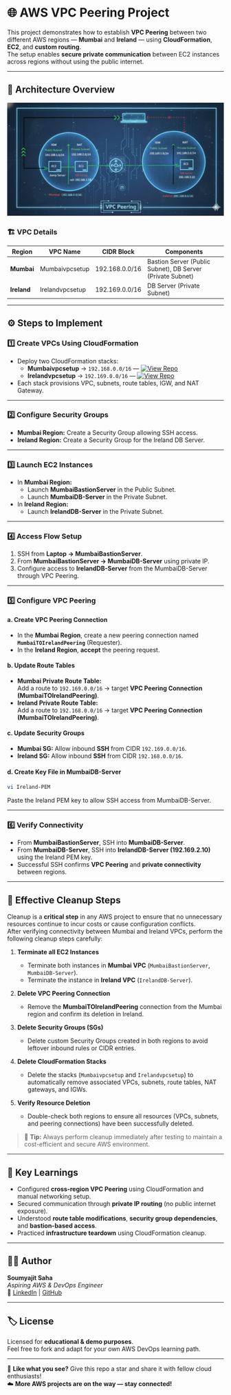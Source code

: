 # 🌐 AWS VPC Peering Project

This project demonstrates how to establish **VPC Peering** between two different AWS regions — **Mumbai** and **Ireland** — using **CloudFormation**, **EC2**, and **custom routing**.  
The setup enables **secure private communication** between EC2 instances across regions without using the public internet.

---

## 🧩 Architecture Overview

![VPC Peering Architecture](./VPCPeering.png)

### 🏗️ VPC Details

| Region      | VPC Name        | CIDR Block     | Components                                                 |
| ----------- | --------------- | -------------- | ---------------------------------------------------------- |
| **Mumbai**  | Mumbaivpcsetup  | 192.168.0.0/16 | Bastion Server (Public Subnet), DB Server (Private Subnet) |
| **Ireland** | Irelandvpcsetup | 192.169.0.0/16 | DB Server (Private Subnet)                                 |

---

## ⚙️ Steps to Implement

### 1️⃣ Create VPCs Using CloudFormation

* Deploy two CloudFormation stacks:
  * **Mumbaivpcsetup** → `192.168.0.0/16` — [![View Repo](https://img.shields.io/badge/View%20Repo-181717?style=for-the-badge&logo=github&logoColor=white)](https://github.com/SoumyajitOnCloud9/VPC-Bridge/blob/main/Mumbaivpcsetup.yml)
  * **Irelandvpcsetup** → `192.169.0.0/16` — [![View Repo](https://img.shields.io/badge/View%20Repo-181717?style=for-the-badge&logo=github&logoColor=white)](https://github.com/SoumyajitOnCloud9/VPC-Bridge/blob/main/Irelandvpcsetup.yml)
* Each stack provisions VPC, subnets, route tables, IGW, and NAT Gateway.

---

### 2️⃣ Configure Security Groups

* **Mumbai Region:** Create a Security Group allowing SSH access.  
* **Ireland Region:** Create a Security Group for the Ireland DB Server.

---

### 3️⃣ Launch EC2 Instances

* In **Mumbai Region:**
  * Launch **MumbaiBastionServer** in the Public Subnet.
  * Launch **MumbaiDB-Server** in the Private Subnet.  
* In **Ireland Region:**
  * Launch **IrelandDB-Server** in the Private Subnet.

---

### 4️⃣ Access Flow Setup

1. SSH from **Laptop → MumbaiBastionServer**.  
2. From **MumbaiBastionServer → MumbaiDB-Server** using private IP.  
3. Configure access to **IrelandDB-Server** from the MumbaiDB-Server through VPC Peering.

---

### 5️⃣ Configure VPC Peering

#### a. Create VPC Peering Connection

* In the **Mumbai Region**, create a new peering connection named **`MumbaiTOIrelandPeering`** (Requester).  
* In the **Ireland Region**, **accept** the peering request.

#### b. Update Route Tables

* **Mumbai Private Route Table:**  
  Add a route to `192.169.0.0/16` → target **VPC Peering Connection (MumbaiTOIrelandPeering)**.  
* **Ireland Private Route Table:**  
  Add a route to `192.168.0.0/16` → target **VPC Peering Connection (MumbaiTOIrelandPeering)**.

#### c. Update Security Groups

* **Mumbai SG:** Allow inbound **SSH** from CIDR `192.169.0.0/16`.  
* **Ireland SG:** Allow inbound **SSH** from CIDR `192.168.0.0/16`.

#### d. Create Key File in MumbaiDB-Server

```bash
vi Ireland-PEM
```

Paste the Ireland PEM key to allow SSH access from MumbaiDB-Server.

---

### 6️⃣ Verify Connectivity

* From **MumbaiBastionServer**, SSH into **MumbaiDB-Server**.  
* From **MumbaiDB-Server**, SSH into **IrelandDB-Server (192.169.2.10)** using the Ireland PEM key.  
* Successful SSH confirms **VPC Peering** and **private connectivity** between regions.

---

## 🧹 Effective Cleanup Steps

Cleanup is a **critical step** in any AWS project to ensure that no unnecessary resources continue to incur costs or cause configuration conflicts.  
After verifying connectivity between Mumbai and Ireland VPCs, perform the following cleanup steps carefully:

1. **Terminate all EC2 Instances**
   * Terminate both instances in **Mumbai VPC** (`MumbaiBastionServer`, `MumbaiDB-Server`).  
   * Terminate the instance in **Ireland VPC** (`IrelandDB-Server`).

2. **Delete VPC Peering Connection**
   * Remove the **MumbaiTOIrelandPeering** connection from the Mumbai region and confirm its deletion in Ireland.

3. **Delete Security Groups (SGs)**
   * Delete custom Security Groups created in both regions to avoid leftover inbound rules or CIDR entries.

4. **Delete CloudFormation Stacks**
   * Delete the stacks (`Mumbaivpcsetup` and `Irelandvpcsetup`) to automatically remove associated VPCs, subnets, route tables, NAT gateways, and IGWs.

5. **Verify Resource Deletion**
   * Double-check both regions to ensure all resources (VPCs, subnets, and peering connections) have been successfully deleted.

> 🧠 **Tip:** Always perform cleanup immediately after testing to maintain a cost-efficient and secure AWS environment.

---

## 🧠 Key Learnings

* Configured **cross-region VPC Peering** using CloudFormation and manual networking setup.  
* Secured communication through **private IP routing** (no public internet exposure).  
* Understood **route table modifications**, **security group dependencies**, and **bastion-based access**.  
* Practiced **infrastructure teardown** using CloudFormation cleanup.

---

## 🧑‍💻 Author

**Soumyajit Saha**  
*Aspiring AWS & DevOps Engineer*  
🔗 [LinkedIn](www.linkedin.com/in/soumyajitoncloud9) | [GitHub](https://github.com/SoumyajitOnCloud9/VPC-Bridge/tree/main)

---
## 🏷️ License

Licensed for **educational & demo purposes**.  
Feel free to fork and adapt for your own AWS DevOps learning path.  

---


🌟 **Like what you see?** Give this repo a star and share it with fellow cloud enthusiasts!  
☁️ **More AWS projects are on the way — stay connected!**

